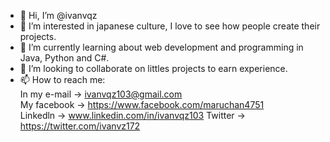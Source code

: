 - 👋 Hi, I’m @ivanvqz
- 👀 I’m interested in japanese culture, I love to see how people create their projects.
- 🌱 I’m currently learning about web development and programming in Java, Python and C#.
- 💞️ I’m looking to collaborate on littles projects to earn experience.
- 📫 How to reach me: <br>
    In my e-mail -> ivanvqz103@gmail.com <br>
    My facebook -> https://www.facebook.com/maruchan4751 <br>
    Linkedln -> www.linkedin.com/in/ivanvqz103
    Twitter -> https://twitter.com/ivanvz172


<!---
ivanvqz/ivanvqz is a ✨ special ✨ repository because its `README.md` (this file) appears on your GitHub profile.
You can click the Preview link to take a look at your changes.
--->
